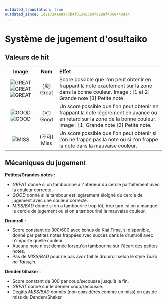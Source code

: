 ```yaml
---
outdated_translation: true
outdated_since: 1d2e724ee8a7cb4f313653a07c28af43c8443ea4
---
```


# Système de jugement d'osu!taiko

## Valeurs de hit

| Image | Nom | Effet |
| :-: | :-: | :-- |
| ![](/wiki/shared/judgement/osu!taiko/taiko-hit300k.png "GREAT") ![](/wiki/shared/judgement/osu!taiko/taiko-hit300g.png "GREAT") ![](/wiki/shared/judgement/osu!taiko/taiko-hit300.png "GREAT") | (良) Great | Score possible que l'on peut obtenir en frappant la note exactement sur la zone dans la bonne couleur. Image : \[1 et 2\] Grande note \[3\] Petite note |
| ![](/wiki/shared/judgement/osu!taiko/taiko-hit100k.png "GOOD") ![](/wiki/shared/judgement/osu!taiko/taiko-hit100.png "GOOD") | (可) Good | Un score possible que l'on peut obtenir en frappant la note légèrement en avance ou en retard sur la zone de la bonne couleur. Image : \[1\] Grande note \[2\] Petite note. |
| ![](/wiki/shared/judgement/osu!taiko/taiko-hit0.png "MISS") | (不可) Miss | Un score possible que l'on peut obtenir si l'on ne frappe pas la note ou si l'on frappe la note dans la mauvaise couleur. |

## Mécaniques du jugement

**Petites/Grandes notes :**

- *GREAT* donné si on tambourine à l'intérieur du cercle parfaitement avec la couleur correcte.
- *GOOD* donné si le tambour est légèrement éloigné du cercle de jugement avec une couleur correcte.
- *MISS/BAD* donné si on a tambouriné trop tôt, trop tard, si on a manqué le cercle de jugement ou si on a tambouriné la mauvaise couleur.

**Drumroll :**

- Score constant de 300/600 avec bonus de Kiai Time, si disponible, donné par petites notes frappées avec succès dans le drumroll avec n'importe quelle couleur.
- Aucune note n'est donnée lorsqu'on tambourine sur l'écart des petites notes.
- Pas de *MISS/BAD* pour ne pas avoir fait le drumroll selon le style *Taiko no Tatsujin*.

**Denden/Shaker :**

- Score constant de 300 par coup/secousse jusqu'à la fin.
- *GREAT* donné sur le dernier coup/secousse.
- Dégâts *MISS/BAD* donnés (non considérés comme un miss) en cas de miss du Denden/Shaker.
